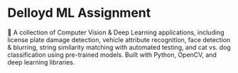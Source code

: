 # Delloyd ML Assignment
🚀 A collection of Computer Vision &amp; Deep Learning applications, including license plate damage detection, vehicle attribute recognition, face detection &amp; blurring, string similarity matching with automated testing, and cat vs. dog classification using pre-trained models. Built with Python, OpenCV, and deep learning libraries.
